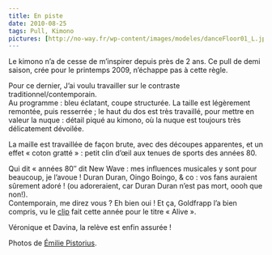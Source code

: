 ```yaml
---
title: En piste
date: 2010-08-25
tags: Pull, Kimono
pictures: [http://no-way.fr/wp-content/images/modeles/danceFloor01_L.jpg", http://no-way.fr/wp-content/images/modeles/danceFloor02_L.jpg", http://no-way.fr/wp-content/images/modeles/danceFloor03_L.jpg"]
---
```


<p>Le kimono n’a de cesse de m’inspirer depuis près de 2 ans. Ce pull de demi saison, crée pour le printemps 2009, n’échappe pas à cette règle. </p>
<p>Pour ce dernier, J’ai voulu travailler sur le contraste traditionnel/contemporain. <br>
Au programme : bleu éclatant, coupe structurée. La taille est légèrement remontée, puis resserrée ; le haut du dos est très travaillé, pour mettre en valeur la nuque : détail piqué au kimono, où la nuque est toujours très délicatement dévoilée.</p>
<p>
La maille est travaillée de façon brute, avec des découpes apparentes, et un effet « coton gratté » : petit clin d’œil aux tenues de sports des années 80. </p>
<p>
Qui dit « années 80″ dit New Wave : mes influences musicales y sont pour beaucoup, je l’avoue ! Duran Duran, Oingo Boingo, &amp; co : vos fans auraient sûrement adoré ! (ou adoreraient, car Duran Duran n’est pas mort, oooh que non!).<br>
Contemporain, me direz vous ? Eh bien oui ! Et ça, Goldfrapp l’a bien compris, vu le <a href="http://vimeo.com/11979494" target="_blank">clip</a> fait cette année pour le titre « Alive ».
</p>
<p>
Véronique et Davina, la relève est enfin assurée !
</p>

Photos de <a href="http://www.flickr.com/photos/emilie-pistorius/" target="_blank">Émilie Pistorius</a>.